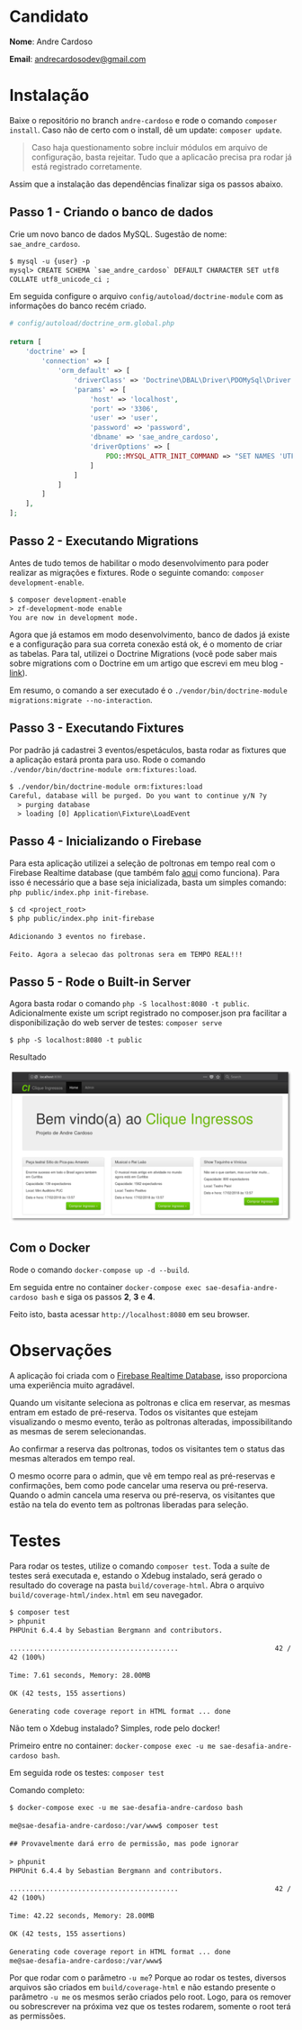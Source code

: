 # Candidato

**Nome**: Andre Cardoso

**Email**: andrecardosodev@gmail.com

# Instalação

Baixe o repositório no branch `andre-cardoso` e rode o comando `composer install`. Caso 
não de certo com o install, dê um update: `composer update`.

> Caso haja questionamento sobre incluir módulos em arquivo de configuração, basta rejeitar. Tudo que 
a aplicacão precisa pra rodar já está registrado corretamente.

Assim que a instalação das dependências finalizar siga os passos abaixo.


## Passo 1 - Criando o banco de dados

Crie um novo banco de dados MySQL. Sugestão de nome: `sae_andre_cardoso`. 

```shell
$ mysql -u {user} -p
mysql> CREATE SCHEMA `sae_andre_cardoso` DEFAULT CHARACTER SET utf8 COLLATE utf8_unicode_ci ;
```

Em seguida configure o 
arquivo `config/autoload/doctrine-module` com as informações do banco recém criado.

```php
# config/autoload/doctrine_orm.global.php

return [
    'doctrine' => [
        'connection' => [
            'orm_default' => [
                'driverClass' => 'Doctrine\DBAL\Driver\PDOMySql\Driver',
                'params' => [
                    'host' => 'localhost',
                    'port' => '3306',
                    'user' => 'user',
                    'password' => 'password',
                    'dbname' => 'sae_andre_cardoso',
                    'driverOptions' => [
                        PDO::MYSQL_ATTR_INIT_COMMAND => "SET NAMES 'UTF8'"
                    ]
                ]
            ]
        ]
    ],
];

```

## Passo 2 - Executando Migrations

Antes de tudo temos de habilitar o modo desenvolvimento para poder 
realizar as migrações e fixtures. Rode o seguinte comando: `composer development-enable`.

```shell
$ composer development-enable
> zf-development-mode enable
You are now in development mode.
```

Agora que já estamos em modo desenvolvimento, banco de dados já existe e a configuração para sua correta conexão está ok, 
é o momento de criar as tabelas. Para tal, utilizei o Doctrine Migrations (você pode saber mais sobre 
migrations com o Doctrine em um artigo que escrevi em meu blog - [link](https://andrebian.com/doctrine-migrations-com-zend-framework)).

Em resumo, o comando a ser executado é o `./vendor/bin/doctrine-module migrations:migrate --no-interaction`.


## Passo 3 - Executando Fixtures

Por padrão já cadastrei 3 eventos/espetáculos, basta rodar as fixtures que a aplicação estará pronta para uso. 
Rode o comando `./vendor/bin/doctrine-module orm:fixtures:load`.


```shell
$ ./vendor/bin/doctrine-module orm:fixtures:load
Careful, database will be purged. Do you want to continue y/N ?y
  > purging database
  > loading [0] Application\Fixture\LoadEvent
```

## Passo 4 - Inicializando o Firebase

Para esta aplicação utilizei a seleção de poltronas em tempo real com o 
Firebase Realtime database (que também falo [aqui]() como funciona). Para isso 
é necessário que a base seja inicializada, basta um simples comando: `php public/index.php init-firebase`.

```shell
$ cd <project_root>
$ php public/index.php init-firebase

Adicionando 3 eventos no firebase.

Feito. Agora a selecao das poltronas sera em TEMPO REAL!!!
```

## Passo 5 - Rode o Built-in Server

Agora basta rodar o comando `php -S localhost:8080 -t public`. Adicionalmente existe um script registrado no composer.json 
pra facilitar a disponibilização do web server de testes: `composer serve`

```shell
$ php -S localhost:8080 -t public
```

Resultado

![Image 1](doc/images/img-1.png)


## Com o Docker

Rode o comando `docker-compose up -d --build`.


Em seguida entre no container `docker-compose exec sae-desafia-andre-cardoso bash` e siga os passos **2**, **3** e **4**.


Feito isto, basta acessar `http://localhost:8080` em seu browser.

# Observações

A aplicação foi criada com o [Firebase Realtime Database](https://firebase.google.com/docs/database/), isso proporciona 
uma experiência muito agradável.

Quando um visitante seleciona as poltronas e clica em reservar, as mesmas entram 
em estado de pré-reserva. Todos os visitantes que estejam visualizando o mesmo evento, terão 
as poltronas alteradas, impossibilitando as mesmas de serem selecionandas.

Ao confirmar a reserva das poltronas, todos os visitantes tem o status das mesmas 
alterados em tempo real.

O mesmo ocorre para o admin, que vê em tempo real as pré-reservas e confirmações, 
bem como pode cancelar uma reserva ou pré-reserva. Quando o admin cancela uma 
reserva ou pré-reserva, os visitantes que estão na tela do evento tem 
as poltronas liberadas para seleção.

# Testes

Para rodar os testes, utilize o comando `composer test`. Toda a suíte de 
testes será executada e, estando o Xdebug instalado, será gerado o 
resultado do coverage na pasta `build/coverage-html`. Abra o arquivo 
`build/coverage-html/index.html` em seu navegador.

```shell
$ composer test
> phpunit
PHPUnit 6.4.4 by Sebastian Bergmann and contributors.

..........................................                        42 / 42 (100%)

Time: 7.61 seconds, Memory: 28.00MB

OK (42 tests, 155 assertions)

Generating code coverage report in HTML format ... done

```

Não tem o Xdebug instalado? Simples, rode pelo docker!

Primeiro entre no container: `docker-compose exec -u me sae-desafia-andre-cardoso bash`.

Em seguida rode os testes: `composer test`


Comando completo:

```shell
$ docker-compose exec -u me sae-desafia-andre-cardoso bash

me@sae-desafia-andre-cardoso:/var/www$ composer test

## Provavelmente dará erro de permissão, mas pode ignorar

> phpunit
PHPUnit 6.4.4 by Sebastian Bergmann and contributors.

..........................................                        42 / 42 (100%)

Time: 42.22 seconds, Memory: 28.00MB

OK (42 tests, 155 assertions)

Generating code coverage report in HTML format ... done
me@sae-desafia-andre-cardoso:/var/www$
```

Por que rodar com o parâmetro `-u me`? Porque ao rodar os testes, diversos 
arquivos são criados em `build/coverage-html` e não estando presente o 
parâmetro `-u me` os mesmos serão criados pelo root. Logo, para os 
remover ou sobrescrever na próxima vez que os testes rodarem, somente 
o root terá as permissões.